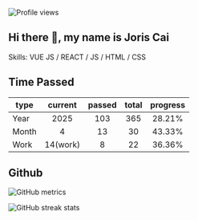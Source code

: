 ![Profile views](https://gpvc.arturio.dev/joriscai)
## Hi there 👋, my name is Joris Cai

Skills: VUE JS / REACT / JS / HTML / CSS

## Time Passed
type | current | passed | total | progress
---|:--:|:--:| :--:|:---:
Year|2025 | 103|365 | 28.21%
Month|4|13|30|43.33%
Work| 14(work) |8|22|36.36%


## Github
![GitHub metrics](https://metrics.lecoq.io/joriscai)


![GitHub streak stats](https://github-readme-streak-stats.herokuapp.com/?user=joriscai)
